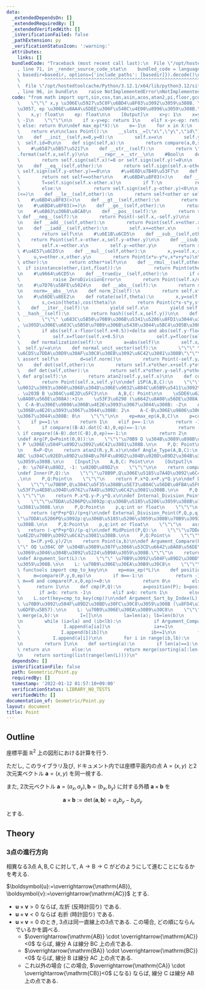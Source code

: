 ```yaml
---
data:
  _extendedDependsOn: []
  _extendedRequiredBy: []
  _extendedVerifiedWith: []
  _isVerificationFailed: false
  _pathExtension: py
  _verificationStatusIcon: ':warning:'
  attributes:
    links: []
  bundledCode: "Traceback (most recent call last):\n  File \"/opt/hostedtoolcache/Python/3.12.1/x64/lib/python3.12/site-packages/onlinejudge_verify/documentation/build.py\"\
    , line 71, in _render_source_code_stat\n    bundled_code = language.bundle(stat.path,\
    \ basedir=basedir, options={'include_paths': [basedir]}).decode()\n          \
    \         ^^^^^^^^^^^^^^^^^^^^^^^^^^^^^^^^^^^^^^^^^^^^^^^^^^^^^^^^^^^^^^^^^^^^^^^^^^^^^^^^^\n\
    \  File \"/opt/hostedtoolcache/Python/3.12.1/x64/lib/python3.12/site-packages/onlinejudge_verify/languages/python.py\"\
    , line 96, in bundle\n    raise NotImplementedError\nNotImplementedError\n"
  code: "from math import sqrt,sin,cos,tan,asin,acos,atan2,pi,floor,gcd\n\ndef compare(x,y,ep):\n\
    \    \"\"\" x,y \u306E\u5927\u5C0F\u6BD4\u8F03\u3092\u3059\u308B. \u305F\u3060\
    \u3057, ep \u306E\u8AA4\u5DEE\u306F\u540C\u4E00\u8996\u3059\u308B.\n\n    [Input]\n\
    \    x,y: float\n    ep: float\n\n    [Output]\n    x>y: 1\n    x=y: 0\n    x<y:\
    \ -1\n    \"\"\"\n\n    if x-y>ep: return 1\n    elif x-y<-ep: return -1\n   \
    \ else: return 0\n\ndef max_ep(*X):\n    e=-1\n    for x in X:\n        if x.ep>e:e=x.ep\n\
    \    return e\n\nclass Point():\n    __slots__=[\"x\",\"y\",\"id\"]\n    ep=1e-9\n\
    \n    def __init__(self,x=0,y=0):\n        self.x=x\n        self.y=y\n      \
    \  self.id=0\n\n    def sign(self,a):\n        return compare(a,0,self.ep)\n\n\
    \    #\u6587\u5B57\u5217\n    def __str__(self):\n        return \"({}, {})\"\
    .format(self.x,self.y)\n\n    __repr__=__str__\n\n    #Bool\n    def __bool__(self):\n\
    \        return self.sign(self.x)!=0 or self.sign(self.y)!=0\n\n    #\u7B49\u53F7\
    \n    def __eq__(self,other):\n        return self.sign(self.x-other.x)==0 and\
    \ self.sign(self.y-other.y)==0\n\n    #\u4E0D\u7B49\u53F7\n    def __ne__(self,other):\n\
    \        return not self==other\n\n    #\u6BD4\u8F03(<)\n    def __lt__(self,other):\n\
    \        T=self.sign(self.x-other.x)\n        if T:\n            return T<0\n\
    \        else:\n            return self.sign(self.y-other.y)<0\n\n    #\u6BD4\u8F03\
    (<=)\n    def __le__(self,other):\n        return self<other or self==other\n\n\
    \    #\u6BD4\u8F03(>)\n    def __gt__(self,other):\n        return other<self\n\
    \n    #\u6BD4\u8F03(>=)\n    def __ge__(self,other):\n        return other<=self\n\
    \n    #\u6B63\u3068\u8CA0\n    def __pos__(self):\n        return self\n\n   \
    \ def __neg__(self):\n        return Point(-self.x,-self.y)\n\n    #\u52A0\u6CD5\
    \n    def __add__(self,other):\n        return Point(self.x+other.x,self.y+other.y)\n\
    \n    def __iadd__(self,other):\n        self.x+=other.x\n        self.y+=other.y\n\
    \        return self\n\n    #\u6E1B\u6CD5\n    def __sub__(self,other):\n    \
    \    return Point(self.x-other.x,self.y-other.y)\n\n    def __isub__(self,other):\n\
    \        self.x-=other.x\n        self.y-=other.y\n        return self\n\n   \
    \ #\u4E57\u6CD5\n    def __mul__(self,other):\n        x,y=self.x,self.y\n   \
    \     u,v=other.x,other.y\n        return Point(x*u-y*v,x*v+y*u)\n\n    def __imul__(self,\
    \ other):\n        return other*self\n\n    def __rmul__(self,other):\n      \
    \  if isinstance(other,(int,float)):\n            return Point(other*self.x,other*self.y)\n\
    \n    #\u9664\u6CD5\n    def __truediv__(self,other):\n        if other==0:\n\
    \            raise ZeroDivisionError\n        return Point(self.x/other,self.y/other)\n\
    \n    #\u7D76\u5BFE\u5024\n    def __abs__(self):\n        return sqrt(self.x*self.x+self.y*self.y)\n\
    \n    norm=__abs__\n\n    def norm_2(self):\n        return self.x*self.x+self.y*self.y\n\
    \n    #\u56DE\u8EE2\n    def rotate(self,theta):\n        x,y=self.x,self.y\n\
    \        s,c=sin(theta),cos(theta)\n        return Point(c*x-s*y,s*x+c*y)\n\n\
    \    def __iter__(self):\n        yield self.x\n        yield self.y\n\n    def\
    \ __hash__(self):\n        return hash((self.x,self.y))\n\n    def latticization(self,delta=1e-7):\n\
    \        \"\"\" \u683C\u5B50\u70B9\u306B\u5341\u5206\u8FD1\u3044\u306A\u3089\u3070\
    , \u305D\u306E\u683C\u5B50\u70B9\u306B\u5438\u3044\u5BC4\u305B\u308B\"\"\"\n\n\
    \        if abs(self.x-floor(self.x+0.5))<delta and abs(self.y-floor(self.y+0.5))<delta:\n\
    \            self.x=floor(self.x+0.5)\n            self.y=floor(self.y+0.5)\n\n\
    \    def normalization(self):\n        a=abs(self)\n        self.x/=a\n      \
    \  self.y/=a\n\n    def normal_unit_vector(self):\n        \"\"\" \u5358\u4F4D\
    \u6CD5\u7DDA\u30D9\u30AF\u30C8\u30EB\u3092\u6C42\u3081\u308B\"\"\"\n\n       \
    \ assert self\n        d=self.norm()\n        return Point(-self.y/d,self.x/d)\n\
    \n    def dot(self,other):\n        return self.x*other.x+self.y*other.y\n\n \
    \   def det(self,other):\n        return self.x*other.y-self.y*other.x\n\n   \
    \ def arg(self):\n        return atan2(self.y,self.x)\n\n    def copy(self):\n\
    \        return Point(self.x,self.y)\n\ndef iSP(A,B,C):\n    \"\"\" A->B->C \u3068\
    \u9032\u3093\u3060\u3068\u304D\u306E\u9032\u884C\u65B9\u5411\u3092\u898B\u308B\
    . \u203B B \u304C\u4E2D\u5FC3\n\n    A,B,C: Point\n\n    \u5DE6\u6298 (\u53CD\u6642\
    \u8A08\u56DE\u308A):+1\n    \u53F3\u6298 (\u6642\u8A08\u56DE\u308A)   :-1\n  \
    \  C-A-B\u306E\u9806\u306B\u4E26\u3093\u3067\u3044\u308B: -2\n    A-B-C\u306E\u9806\
    \u306B\u4E26\u3093\u3067\u3044\u308B: 2\n    A-C-B\u306E\u9806\u306B\u4E26\u3093\
    \u3067\u3044\u308B: 0\n    \"\"\"\n\n    ep=max_ep(A,B,C)\n    p=compare((B-A).det(C-A),0,ep)\n\
    \    if p==1:\n        return 1\n    elif p==-1:\n        return -1\n    else:\n\
    \        if compare((B-A).dot(C-A),0,ep)==-1:\n            return -2\n       \
    \ if compare((A-B).dot(C-B),0,ep)==-1:\n            return 2\n        return 0\n\
    \ndef Arg(P,Q=Point(0,0)):\n    \"\"\"\u70B9 Q \u304B\u3089\u898B\u305F\u70B9\
    \ P \u306E\u504F\u89D2\u3092\u6C42\u3081\u308B.\n\n    P,Q: Point\n    \"\"\"\n\
    \n    R=P-Q\n    return atan2(R.y,R.x)\n\ndef Angle_Type(A,B,C):\n    \"\"\" \u89D2\
    ABC \u304C\u92ED\u89D2\u304B\u76F4\u89D2\u304B\u920D\u89D2\u304B\u3092\u5224\u5B9A\
    \u3059\u308B.\n\n    [Input]\n    A,B,C: Point\n\n    [Output]\n    1: \u92ED\u89D2\
    , 0: \u76F4\u89D2, -1: \u920D\u89D2\n    \"\"\"\n\n    return compare((A-B).dot(C-B),0,max_ep(A,B,C))\n\
    \ndef Inner(P,Q):\n    \"\"\"\u70B9P,Q\u306E\u5185\u7A4D\u3092\u6C42\u3081\u308B\
    .\n\n    P,Q:Point\n    \"\"\"\n    return P.x*Q.x+P.y*Q.y\n\ndef Det(P,Q):\n\
    \    \"\"\"\u70B9P,Q\u304C\u5F35\u308B\u5E73\u884C\u56DB\u8FBA\u5F62\u306E\u7B26\
    \u53F7\u4ED8\u304D\u9762\u7A4D\u3092\u6C42\u3081\u308B.\n\n    P,Q:Point\n   \
    \ \"\"\"\n    return P.x*Q.y-P.y*Q.x\n\ndef Internal_Division_Point(P,Q,p,q):\n\
    \    \"\"\"\u7DDA\u5206PQ\u3092p:q\u306B\u5185\u5206\u3059\u308B\u70B9\u3092\u6C42\
    \u3081\u308B.\n\n    P,Q:Point\n    p,q:int or float\n    \"\"\"\n    assert p+q\n\
    \    return (q*P+p*Q)/(p+q)\n\ndef External_Division_Point(P,Q,p,q):\n    \"\"\
    \"\u7DDA\u5206PQ\u3092p:q\u306B\u5185\u5206\u3059\u308B\u70B9\u3092\u6C42\u3081\
    \u308B.\n\n    P,Q:Point\n    p,q:int or float\n    \"\"\"\n    assert p-q\n \
    \   return (-q*P+p*Q)/(p-q)\n\ndef MidPoint(P,Q):\n    \"\"\"\u7DDA\u5206PQ\u306E\
    \u4E2D\u70B9\u3092\u6C42\u3081\u308B.\n\n    P,Q:Point\n    \"\"\"\n    a=(P.x+Q.x)/2\n\
    \    b=(P.y+Q.y)/2\n    return Point(a,b)\n\ndef Argument_Compare(P,Q):\n    \"\
    \"\" OQ \u304C OP \u304B\u3089\u307F\u3066\u53CD\u6642\u8A08\u56DE\u308A\u304B\
    \u3069\u3046\u304B\u3092\u5224\u5B9A\u3059\u308B.\"\"\"\n    return compare(Q.det(P),0,max(P.ep,Q.ep))\n\
    \ndef Argument_Sort(L):\n    \"\"\" \u70B9\u3092\u504F\u89D2\u30BD\u30FC\u30C8\
    \u3059\u308B.\n\n    L: \u70B9\u306E\u30EA\u30B9\u30C8\n    \"\"\"\n\n    from\
    \ functools import cmp_to_key\n\n    ep=max_ep(*L)\n    def position(P):\n   \
    \     m=compare(P.y,0,ep)\n        if m==-1:\n            return -1\n        elif\
    \ m==0 and compare(P.x,0,ep)>=0:\n            return 0\n        else:\n      \
    \      return 1\n\n    def cmp(P,Q):\n        a=position(P); b=position(Q)\n \
    \       if a<b: return -1\n        elif a>b: return 1\n        else:return -compare(P.det(Q),0,ep)\n\
    \n    L.sort(key=cmp_to_key(cmp))\n\ndef Argument_Sort_by_Index(L):\n    \"\"\"\
    \ \u70B9\u3092\u504F\u89D2\u30BD\u30FC\u30C8\u3059\u308B (\u8FD4\u308A\u5024\u306F\
    \u6DFB\u5B57).\n\n    L: \u70B9\u306E\u30EA\u30B9\u30C8\n    \"\"\"\n\n    def\
    \ merge(a,b):\n        I=[]\n\n        la=len(a); lb=len(b)\n        ia=0; ib=0\n\
    \n        while (ia<la) and (ib<lb):\n            if Argument_Compare(L[a[ia]],L[b[ib]])<=0:\n\
    \                I.append(a[ia])\n                ia+=1\n            else:\n \
    \               I.append(b[ib])\n                ib+=1\n\n        for i in range(ia,la):\n\
    \            I.append(a[i])\n\n        for i in range(ib,lb):\n            I.append(b[i])\n\
    \n        return I\n\n    def sorting(a):\n        if len(a)==1:\n           \
    \ return a\n        else:\n            return merge(sorting(a[:len(a)//2]),sorting(a[len(a)//2:]))\n\
    \n    return sorting(list(range(len(L))))\n"
  dependsOn: []
  isVerificationFile: false
  path: Geometric/Point.py
  requiredBy: []
  timestamp: '2022-01-12 01:57:10+09:00'
  verificationStatus: LIBRARY_NO_TESTS
  verifiedWith: []
documentation_of: Geometric/Point.py
layout: document
title: Point
---
```


## Outline

座標平面 $\mathbb{R}^2$ 上の図形における計算を行う.

ただし, このライブラリ及び, ドキュメント内では座標平面内の点 $\mathrm{A}=(x,y)$ と2次元実ベクトル $\boldsymbol{a}=(x,y)$ を同一視する.

また, 2次元ベクトル $\boldsymbol{a}=(a_x, a_y), \boldsymbol{b}=(b_x, b_y)$ に対する外積 $\boldsymbol{a} \times \boldsymbol{b}$ を

$$\boldsymbol{a} \times \boldsymbol{b}:=\det (\boldsymbol{a}, \boldsymbol{b})=a_x b_y-b_x a_y$$

とする.

## Theory

### 3点の進行方向

相異なる3点 $\mathrm{A}, \mathrm{B}, \mathrm{C}$ に対して, $\mathrm{A} \to \mathrm{B} \to \mathrm{C}$ がどのようにして進むことになるかを考える.

$\boldsymbol{u}:=\overrightarrow{\mathrm{AB}}, \boldsymbol{v}:=\overrightarrow{\mathrm{AC}}$ とする.

- $\boldsymbol{u} \times \boldsymbol{v}>0$ ならば, 左折 (反時計回り) である.
- $\boldsymbol{u} \times \boldsymbol{v}<0$ ならば 右折 (時計回り) である.
- $\boldsymbol{u} \times \boldsymbol{v}=0$ のとき, 3点は同一直線上の3点である. この場合, どの順にならんでいるかを調べる.
  - $\overrightarrow{\mathrm{AB}} \cdot \overrightarrow{\mathrm{AC}}<0$ ならば, 線分 $\mathrm{A}$ は線分 $\mathrm{BC}$ 上の点である.
  - $\overrightarrow{\mathrm{BA}} \cdot \overrightarrow{\mathrm{BC}}<0$ ならば, 線分 $\mathrm{B}$ は線分 $\mathrm{AC}$ 上の点である.
  - これ以外の場合 (この場合, $\overrightarrow{\mathrm{CA}} \cdot \overrightarrow{\mathrm{CB}}<0$ になる) ならば, 線分 $\mathrm{C}$ は線分 $\mathrm{AB}$ 上の点である.
